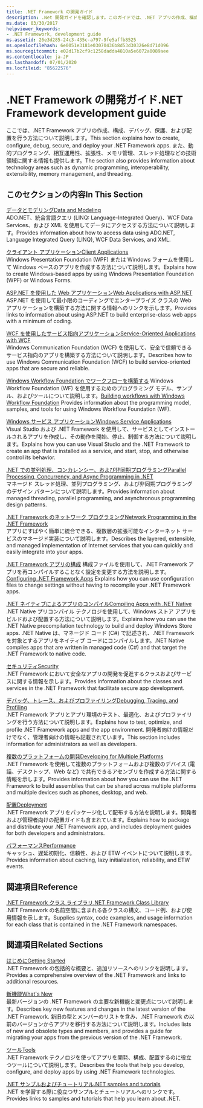 ```yaml
---
title: .NET Framework の開発ガイド
description: .Net 開発ガイドを確認します。このガイドでは、.NET アプリの作成、構成、デバッグ、保護、および配置を行う方法について説明しています。
ms.date: 03/30/2017
helpviewer_keywords:
- .NET Framework, development guide
ms.assetid: 26e3d285-24c3-435c-a797-9fe5affb8525
ms.openlocfilehash: 6e0051e3181e03070436b8d53d30326e8d71d096
ms.sourcegitcommit: e02d17b2cf9c1258dadda4810a5e6072a0089aee
ms.contentlocale: ja-JP
ms.lasthandoff: 07/01/2020
ms.locfileid: "85622576"
---
```

# <a name="net-framework-development-guide"></a><span data-ttu-id="7eec5-103">.NET Framework の開発ガイド</span><span class="sxs-lookup"><span data-stu-id="7eec5-103">.NET Framework development guide</span></span>

<span data-ttu-id="7eec5-104">ここでは、.NET Framework アプリの作成、構成、デバッグ、保護、および配置を行う方法について説明します。</span><span class="sxs-lookup"><span data-stu-id="7eec5-104">This section explains how to create, configure, debug, secure, and deploy your .NET Framework apps.</span></span> <span data-ttu-id="7eec5-105">また、動的プログラミング、相互運用性、拡張性、メモリ管理、スレッド処理などの技術領域に関する情報も提供します。</span><span class="sxs-lookup"><span data-stu-id="7eec5-105">The section also provides information about technology areas such as dynamic programming, interoperability, extensibility, memory management, and threading.</span></span>  
  
## <a name="in-this-section"></a><span data-ttu-id="7eec5-106">このセクションの内容</span><span class="sxs-lookup"><span data-stu-id="7eec5-106">In This Section</span></span>
  
 [<span data-ttu-id="7eec5-107">データとモデリング</span><span class="sxs-lookup"><span data-stu-id="7eec5-107">Data and Modeling</span></span>](./data/index.md)  
 <span data-ttu-id="7eec5-108">ADO.NET、統合言語クエリ (LINQ: Language-Integrated Query)、WCF Data Services、および XML を使用してデータにアクセスする方法について説明します。</span><span class="sxs-lookup"><span data-stu-id="7eec5-108">Provides information about how to access data using ADO.NET, Language Integrated Query (LINQ), WCF Data Services, and XML.</span></span>  
  
 [<span data-ttu-id="7eec5-109">クライアント アプリケーション</span><span class="sxs-lookup"><span data-stu-id="7eec5-109">Client Applications</span></span>](develop-client-apps.md)  
 <span data-ttu-id="7eec5-110">Windows Presentation Foundation (WPF) または Windows フォームを使用して Windows ベースのアプリを作成する方法について説明します。</span><span class="sxs-lookup"><span data-stu-id="7eec5-110">Explains how to create Windows-based apps by using Windows Presentation Foundation (WPF) or Windows Forms.</span></span>  
  
 [<span data-ttu-id="7eec5-111">ASP.NET を使用した Web アプリケーション</span><span class="sxs-lookup"><span data-stu-id="7eec5-111">Web Applications with ASP.NET</span></span>](develop-web-apps-with-aspnet.md)  
 <span data-ttu-id="7eec5-112">ASP.NET を使用して最小限のコーディングでエンタープライズ クラスの Web アプリケーションを構築する方法に関する情報へのリンクを示します。</span><span class="sxs-lookup"><span data-stu-id="7eec5-112">Provides links to information about using ASP.NET to build enterprise-class web apps with a minimum of coding.</span></span>  
  
 [<span data-ttu-id="7eec5-113">WCF を使用したサービス指向アプリケーション</span><span class="sxs-lookup"><span data-stu-id="7eec5-113">Service-Oriented Applications with WCF</span></span>](./wcf/index.md)  
 <span data-ttu-id="7eec5-114">Windows Communication Foundation (WCF) を使用して、安全で信頼できるサービス指向のアプリを構築する方法について説明します。</span><span class="sxs-lookup"><span data-stu-id="7eec5-114">Describes how to use Windows Communication Foundation (WCF) to build service-oriented apps that are secure and reliable.</span></span>  
  
 <span data-ttu-id="7eec5-115">[Windows Workflow Foundation でワークフローを構築する](windows-workflow-foundation/index.md) Windows Workflow Foundation (WF) を使用するためのプログラミング モデル、サンプル、およびツールについて説明します。</span><span class="sxs-lookup"><span data-stu-id="7eec5-115">[Building workflows with Windows Workflow Foundation](windows-workflow-foundation/index.md) Provides information about the programming model, samples, and tools for using Windows Workflow Foundation (WF).</span></span>  

 [<span data-ttu-id="7eec5-116">Windows サービス アプリケーション</span><span class="sxs-lookup"><span data-stu-id="7eec5-116">Windows Service Applications</span></span>](./windows-services/index.md)  
 <span data-ttu-id="7eec5-117">Visual Studio および .NET Framework を使用して、サービスとしてインストールされるアプリを作成し、その動作を開始、停止、制御する方法について説明します。</span><span class="sxs-lookup"><span data-stu-id="7eec5-117">Explains how you can use Visual Studio and the .NET Framework to create an app that is installed as a service, and start, stop, and otherwise control its behavior.</span></span>  
  
 [<span data-ttu-id="7eec5-118">.NET での並列処理、コンカレンシー、および非同期プログラミング</span><span class="sxs-lookup"><span data-stu-id="7eec5-118">Parallel Processing, Concurrency, and Async Programming in .NET</span></span>](../standard/parallel-processing-and-concurrency.md)  
 <span data-ttu-id="7eec5-119">マネージド スレッド処理、並列プログラミング、および非同期プログラミングのデザイン パターンについて説明します。</span><span class="sxs-lookup"><span data-stu-id="7eec5-119">Provides information about managed threading, parallel programming, and asynchronous programming design patterns.</span></span>  
  
 [<span data-ttu-id="7eec5-120">.NET Framework のネットワーク プログラミング</span><span class="sxs-lookup"><span data-stu-id="7eec5-120">Network Programming in the .NET Framework</span></span>](./network-programming/index.md)  
 <span data-ttu-id="7eec5-121">アプリにすばやく簡単に統合できる、複数層の拡張可能なインターネット サービスのマネージド実装について説明します。</span><span class="sxs-lookup"><span data-stu-id="7eec5-121">Describes the layered, extensible, and managed implementation of Internet services that you can quickly and easily integrate into your apps.</span></span>  
  
 <span data-ttu-id="7eec5-122">[.NET Framework アプリの構成](configure-apps/index.md) 構成ファイルを使用して、.NET Framework アプリを再コンパイルすることなく設定を変更する方法を説明します。</span><span class="sxs-lookup"><span data-stu-id="7eec5-122">[Configuring .NET Framework Apps](configure-apps/index.md) Explains how you can use configuration files to change settings without having to recompile your .NET Framework apps.</span></span>  
  
 [<span data-ttu-id="7eec5-123">.NET ネイティブによるアプリのコンパイル</span><span class="sxs-lookup"><span data-stu-id="7eec5-123">Compiling Apps with .NET Native</span></span>](./net-native/index.md)  
 <span data-ttu-id="7eec5-124">.NET Native プリコンパイル テクノロジを使用して、Windows ストア アプリをビルドおよび配置する方法について説明します。</span><span class="sxs-lookup"><span data-stu-id="7eec5-124">Explains how you can use the .NET Native precompilation technology to build and deploy Windows Store apps.</span></span> <span data-ttu-id="7eec5-125">.NET Native は、マネージド コード (C#) で記述され、.NET Framework を対象とするアプリをネイティブ コードにコンパイルします。</span><span class="sxs-lookup"><span data-stu-id="7eec5-125">.NET Native compiles apps that are written in managed code (C#) and that target the .NET Framework to native code.</span></span>  
  
 [<span data-ttu-id="7eec5-126">セキュリティ</span><span class="sxs-lookup"><span data-stu-id="7eec5-126">Security</span></span>](../standard/security/index.md)  
 <span data-ttu-id="7eec5-127">.NET Framework において安全なアプリの開発を促進するクラスおよびサービスに関する情報を示します。</span><span class="sxs-lookup"><span data-stu-id="7eec5-127">Provides information about the classes and services in the .NET Framework that facilitate secure app development.</span></span>  
  
 [<span data-ttu-id="7eec5-128">デバッグ、トレース、およびプロファイリング</span><span class="sxs-lookup"><span data-stu-id="7eec5-128">Debugging, Tracing, and Profiling</span></span>](./debug-trace-profile/index.md)  
 <span data-ttu-id="7eec5-129">.NET Framework アプリとアプリ環境のテスト、最適化、およびプロファイリングを行う方法について説明します。</span><span class="sxs-lookup"><span data-stu-id="7eec5-129">Explains how to test, optimize, and profile .NET Framework apps and the app environment.</span></span> <span data-ttu-id="7eec5-130">開発者向けの情報だけでなく、管理者向けの情報も記載されています。</span><span class="sxs-lookup"><span data-stu-id="7eec5-130">This section includes information for administrators as well as developers.</span></span>  
  
 [<span data-ttu-id="7eec5-131">複数のプラットフォームの開発</span><span class="sxs-lookup"><span data-stu-id="7eec5-131">Developing for Multiple Platforms</span></span>](../standard/cross-platform/index.md)  
 <span data-ttu-id="7eec5-132">.NET Framework を使用して複数のプラットフォームおよび複数のデバイス (電話、デスクトップ、Web など) で共有できるアセンブリを作成する方法に関する情報を示します。</span><span class="sxs-lookup"><span data-stu-id="7eec5-132">Provides information about how you can use the .NET Framework to build assemblies that can be shared across multiple platforms and multiple devices such as phones, desktop, and web.</span></span>  
  
 [<span data-ttu-id="7eec5-133">配置</span><span class="sxs-lookup"><span data-stu-id="7eec5-133">Deployment</span></span>](./deployment/index.md)  
 <span data-ttu-id="7eec5-134">.NET Framework アプリをパッケージ化して配布する方法を説明します。開発者および管理者向けの配置ガイドも含まれています。</span><span class="sxs-lookup"><span data-stu-id="7eec5-134">Explains how to package and distribute your .NET Framework app, and includes deployment guides for both developers and administrators.</span></span>  
  
 [<span data-ttu-id="7eec5-135">パフォーマンス</span><span class="sxs-lookup"><span data-stu-id="7eec5-135">Performance</span></span>](./performance/index.md)  
 <span data-ttu-id="7eec5-136">キャッシュ、遅延初期化、信頼性、および ETW イベントについて説明します。</span><span class="sxs-lookup"><span data-stu-id="7eec5-136">Provides information about caching, lazy initialization, reliability, and ETW events.</span></span>  

## <a name="reference"></a><span data-ttu-id="7eec5-137">関連項目</span><span class="sxs-lookup"><span data-stu-id="7eec5-137">Reference</span></span>  
 [<span data-ttu-id="7eec5-138">.NET Framework クラス ライブラリ</span><span class="sxs-lookup"><span data-stu-id="7eec5-138">.NET Framework Class Library</span></span>](/dotnet/api/?view=netframework-4.7)  
 <span data-ttu-id="7eec5-139">.NET Framework の名前空間に含まれる各クラスの構文、コード例、および使用情報を示します。</span><span class="sxs-lookup"><span data-stu-id="7eec5-139">Supplies syntax, code examples, and usage information for each class that is contained in the .NET Framework namespaces.</span></span>  
  
## <a name="related-sections"></a><span data-ttu-id="7eec5-140">関連項目</span><span class="sxs-lookup"><span data-stu-id="7eec5-140">Related Sections</span></span>  
 [<span data-ttu-id="7eec5-141">はじめに</span><span class="sxs-lookup"><span data-stu-id="7eec5-141">Getting Started</span></span>](./get-started/index.md)  
 <span data-ttu-id="7eec5-142">.NET Framework の包括的な概要と、追加リソースへのリンクを説明します。</span><span class="sxs-lookup"><span data-stu-id="7eec5-142">Provides a comprehensive overview of the .NET Framework and links to additional resources.</span></span>  
  
 [<span data-ttu-id="7eec5-143">新機能</span><span class="sxs-lookup"><span data-stu-id="7eec5-143">What's New</span></span>](./whats-new/index.md)  
 <span data-ttu-id="7eec5-144">最新バージョンの .NET Framework の主要な新機能と変更点について説明します。</span><span class="sxs-lookup"><span data-stu-id="7eec5-144">Describes key new features and changes in the latest version of the .NET Framework.</span></span> <span data-ttu-id="7eec5-145">新旧の型とメンバーのリストを含み、.NET Framework の以前のバージョンからアプリを移行する方法について説明します。</span><span class="sxs-lookup"><span data-stu-id="7eec5-145">Includes lists of new and obsolete types and members, and provides a guide for migrating your apps from the previous version of the .NET Framework.</span></span>  
  
 [<span data-ttu-id="7eec5-146">ツール</span><span class="sxs-lookup"><span data-stu-id="7eec5-146">Tools</span></span>](./tools/index.md)  
 <span data-ttu-id="7eec5-147">.NET Framework テクノロジを使ってアプリを開発、構成、配置するのに役立つツールについて説明します。</span><span class="sxs-lookup"><span data-stu-id="7eec5-147">Describes the tools that help you develop, configure, and deploy apps by using .NET Framework technologies.</span></span>  
  
 [<span data-ttu-id="7eec5-148">.NET サンプルおよびチュートリアル</span><span class="sxs-lookup"><span data-stu-id="7eec5-148">.NET samples and tutorials</span></span>](../samples-and-tutorials/index.md)  
 <span data-ttu-id="7eec5-149">.NET を学習する際に役立つサンプルとチュートリアルへのリンクです。</span><span class="sxs-lookup"><span data-stu-id="7eec5-149">Provides links to samples and tutorials that help you learn about .NET.</span></span>

